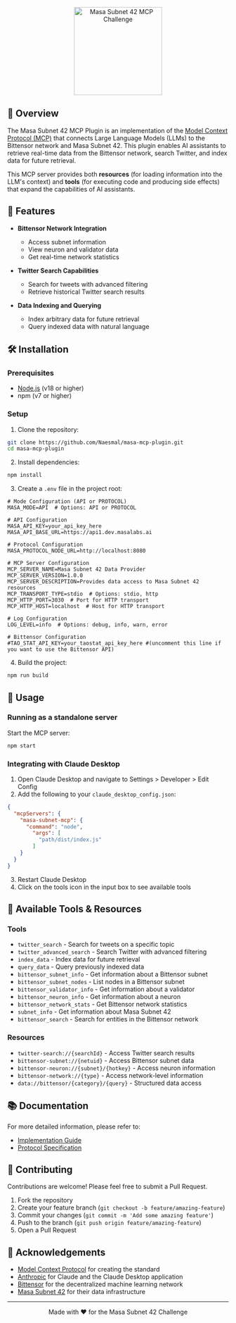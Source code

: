 <p align="center">
  <img src="https://animated-botany-8d4.notion.site/image/attachment%3A019cc489-1e46-4232-a725-c4d4717cd7c3%3Amcp_42.jpg?table=block&id=1bc20952-12fb-80b1-a3c0-dc822b342dda" alt="Masa Subnet 42 MCP Challenge" width="200" />
</p>

## 🌟 Overview

The Masa Subnet 42 MCP Plugin is an implementation of the [Model Context Protocol (MCP)](https://modelcontextprotocol.io/) that connects Large Language Models (LLMs) to the Bittensor network and Masa Subnet 42. This plugin enables AI assistants to retrieve real-time data from the Bittensor network, search Twitter, and index data for future retrieval.

This MCP server provides both **resources** (for loading information into the LLM's context) and **tools** (for executing code and producing side effects) that expand the capabilities of AI assistants.

## 🚀 Features

- **Bittensor Network Integration**
  - Access subnet information
  - View neuron and validator data
  - Get real-time network statistics

- **Twitter Search Capabilities**
  - Search for tweets with advanced filtering
  - Retrieve historical Twitter search results

- **Data Indexing and Querying**
  - Index arbitrary data for future retrieval
  - Query indexed data with natural language

## 🛠️ Installation

### Prerequisites

- [Node.js](https://nodejs.org/) (v18 or higher)
- npm (v7 or higher)

### Setup

1. Clone the repository:

```bash
git clone https://github.com/Naesmal/masa-mcp-plugin.git
cd masa-mcp-plugin
```

2. Install dependencies:

```bash
npm install
```

3. Create a `.env` file in the project root:

```
# Mode Configuration (API or PROTOCOL)
MASA_MODE=API  # Options: API or PROTOCOL

# API Configuration
MASA_API_KEY=your_api_key_here
MASA_API_BASE_URL=https://api1.dev.masalabs.ai

# Protocol Configuration
MASA_PROTOCOL_NODE_URL=http://localhost:8080

# MCP Server Configuration
MCP_SERVER_NAME=Masa Subnet 42 Data Provider
MCP_SERVER_VERSION=1.0.0
MCP_SERVER_DESCRIPTION=Provides data access to Masa Subnet 42 resources
MCP_TRANSPORT_TYPE=stdio  # Options: stdio, http
MCP_HTTP_PORT=3030  # Port for HTTP transport
MCP_HTTP_HOST=localhost  # Host for HTTP transport

# Log Configuration
LOG_LEVEL=info  # Options: debug, info, warn, error

# Bittensor Configuration
#TAO_STAT_API_KEY=your_taostat_api_key_here #(uncomment this line if you want to use the Bittensor API)

```

4. Build the project:

```bash
npm run build
```

## 🚀 Usage

### Running as a standalone server

Start the MCP server:

```bash
npm start
```

### Integrating with Claude Desktop

1. Open Claude Desktop and navigate to Settings > Developer > Edit Config
2. Add the following to your `claude_desktop_config.json`:

```json
{
  "mcpServers": {
    "masa-subnet-mcp": {
      "command": "node",
        "args": [
          "path/dist/index.js"
        ]
    }
  }
}
```

3. Restart Claude Desktop
4. Click on the tools icon in the input box to see available tools

## 🧰 Available Tools & Resources

### Tools

- `twitter_search` - Search for tweets on a specific topic
- `twitter_advanced_search` - Search Twitter with advanced filtering
- `index_data` - Index data for future retrieval
- `query_data` - Query previously indexed data
- `bittensor_subnet_info` - Get information about a Bittensor subnet
- `bittensor_subnet_nodes` - List nodes in a Bittensor subnet
- `bittensor_validator_info` - Get information about a validator
- `bittensor_neuron_info` - Get information about a neuron
- `bittensor_network_stats` - Get Bittensor network statistics
- `subnet_info` - Get information about Masa Subnet 42
- `bittensor_search` - Search for entities in the Bittensor network

### Resources

- `twitter-search://{searchId}` - Access Twitter search results
- `bittensor-subnet://{netuid}` - Access Bittensor subnet data
- `bittensor-neuron://{subnet}/{hotkey}` - Access neuron information
- `bittensor-network://{type}` - Access network-level information
- `data://bittensor/{category}/{query}` - Structured data access

## 📚 Documentation

For more detailed information, please refer to:

- [Implementation Guide](docs/IMPLEMENTATION.md)
- [Protocol Specification](docs/SPECIFICATION.md)

## 🤝 Contributing

Contributions are welcome! Please feel free to submit a Pull Request.

1. Fork the repository
2. Create your feature branch (`git checkout -b feature/amazing-feature`)
3. Commit your changes (`git commit -m 'Add some amazing feature'`)
4. Push to the branch (`git push origin feature/amazing-feature`)
5. Open a Pull Request

## 🙏 Acknowledgements

- [Model Context Protocol](https://modelcontextprotocol.io/) for creating the standard
- [Anthropic](https://www.anthropic.com/) for Claude and the Claude Desktop application
- [Bittensor](https://bittensor.com/) for the decentralized machine learning network
- [Masa Subnet 42](https://masa.ai/) for their data infrastructure

---

<p align="center">Made with ❤️ for the Masa Subnet 42 Challenge</p>